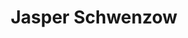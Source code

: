 ---
layout: author
title: Jasper Schwenzow
name: Jasper Schwenzow
slug: jasper-schwenzow
position: Solution Engineer
image: /images/authors/jasper-schwenzow.jpg
socials:
  author_page:
    - name: LinkedIn
      url: https://www.linkedin.com/in/jasper-schwenzow-25b64288
      icon: /images/icons/linkedin-white.svg
    - name: Twitter
      url: https://twitter.com/jasperschwenzow
      icon: /images/icons/twitter-white.svg
  blog_posts:
    - name: LinkedIn
      url: https://www.linkedin.com/in/jasper-schwenzow-25b64288
      icon: /images/icons/linkedin-dark.svg
    - name: Twitter
      url: https://twitter.com/jasperschwenzow
      icon: /images/icons/twitter-dark.svg
    - name: GitHub
      url: https://github.com/JasperLS
      icon: /images/icons/github.svg
---